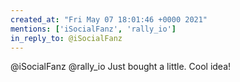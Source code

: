 ```yaml
---
created_at: "Fri May 07 18:01:46 +0000 2021"
mentions: ['iSocialFanz', 'rally_io']
in_reply_to: @iSocialFanz
---
```


@iSocialFanz @rally_io Just bought a little. Cool idea!
